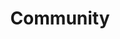 ---
title: Community
menu: {main: {weight: 40}}
# Add blocks of content here to add more sections to the community page
---